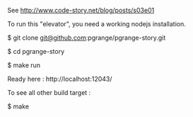 See http://www.code-story.net/blog/posts/s03e01

To run this "elevator", you need a working nodejs installation.

$ git clone git@github.com:pgrange/pgrange-story.git

$ cd pgrange-story

$ make run

Ready here : http://localhost:12043/

To see all other build target :

$ make
